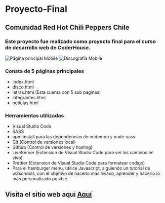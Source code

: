 # Proyecto-Final
## Comunidad Red Hot Chili Peppers Chile

### Este proyecto fue realizado como proyecto final para el curso de desarrollo web de CoderHouse.

![Página principal Mobile](https://github.com/istvian/Proyecto-Final/tree/master/readme-content/index.png)
![Discografía Mobile](https://github.com/istvian/Proyecto-Final/tree/master/readme-content/disco.png)

### Consta de 5 páginas principales
- index.html
- disco.html
- letras.html (Esta cuenta con 5 sub paginas)
- integrantes.html
- noticias.html

### Herramientas utilizadas
- Visual Studio Code
- SASS
- npm install para las dependencias de nodemon y node-sass
- Git (Control de versiones local)
- Github (Control de versiones y hosting)
- LiveServer (Extension de Visual Studio Code para ver los cambios en vivo)
- Prettier (Extension de Visual Studio Code para formatear codigo)
- Para el hamburger menu, utilice Javascript, siguiendo un tutorial de w3schools, con el objetivo de hacerlo más liviano, aprender y hacerlo lo más personalizado posible.

## Visita el sitio web aqui [Aquí](https://istvian.github.io/Proyecto-Final/)
